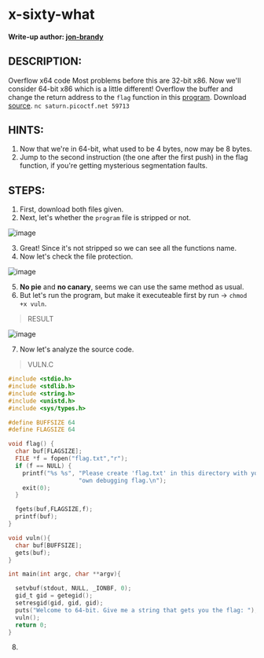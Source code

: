 # x-sixty-what
#### Write-up author: [jon-brandy](https://github.com/jon-brandy)
## DESCRIPTION:
Overflow x64 code 
Most problems before this are 32-bit x86.
Now we'll consider 64-bit x86 which is a little different! 
Overflow the buffer and change the return address to the `flag` function in this [program](https://github.com/jon-brandy/CTF-WRITE-UP/blob/74b33b7a185cb1fe916b413629149156f6765323/Asset/x-sixty-what/vuln). 
Download [source](https://github.com/jon-brandy/CTF-WRITE-UP/blob/74b33b7a185cb1fe916b413629149156f6765323/Asset/x-sixty-what/vuln.c). `nc saturn.picoctf.net 59713`
## HINTS:
1. Now that we're in 64-bit, what used to be 4 bytes, now may be 8 bytes.
2. Jump to the second instruction (the one after the first push) in the flag function, if you're getting mysterious segmentation faults.
## STEPS:
1. First, download both files given.
2. Next, let's whether the `program` file is stripped or not.

![image](https://user-images.githubusercontent.com/70703371/188832877-c1e6aeae-c8aa-4c98-acd2-f12fcde02077.png)

3. Great! Since it's not stripped so we can see all the functions name.
4. Now let's check the file protection.

![image](https://user-images.githubusercontent.com/70703371/188836157-9252437e-dff0-41d5-960b-45c88ed21166.png)

5. **No pie** and **no canary**, seems we can use the same method as usual.
6. But let's run the program, but make it executeable first by run -> `chmod +x vuln`.

> RESULT

![image](https://user-images.githubusercontent.com/70703371/188836557-0d6a510f-3c51-48c1-96bf-eddbfb322dc9.png)

7. Now let's analyze the source code.

> VULN.C

```c
#include <stdio.h>
#include <stdlib.h>
#include <string.h>
#include <unistd.h>
#include <sys/types.h>

#define BUFFSIZE 64
#define FLAGSIZE 64

void flag() {
  char buf[FLAGSIZE];
  FILE *f = fopen("flag.txt","r");
  if (f == NULL) {
    printf("%s %s", "Please create 'flag.txt' in this directory with your",
                    "own debugging flag.\n");
    exit(0);
  }

  fgets(buf,FLAGSIZE,f);
  printf(buf);
}

void vuln(){
  char buf[BUFFSIZE];
  gets(buf);
}

int main(int argc, char **argv){

  setvbuf(stdout, NULL, _IONBF, 0);
  gid_t gid = getegid();
  setresgid(gid, gid, gid);
  puts("Welcome to 64-bit. Give me a string that gets you the flag: ");
  vuln();
  return 0;
}

```

8. 
